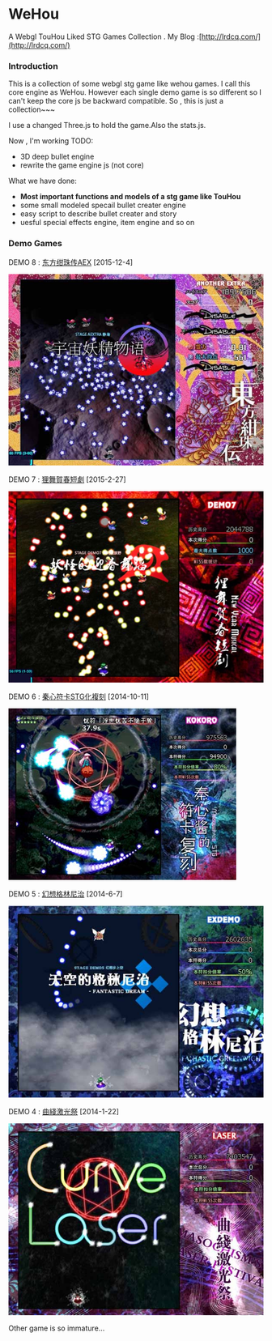 # WeHou
A Webgl TouHou Liked STG Games Collection . My Blog :[http://lrdcq.com/](http://lrdcq.com/)
### Introduction
This is a collection of some webgl stg game like wehou games. I call this core engine as WeHou. However each single demo game is so different so I can't keep the core js be backward compatible. So , this is just a collection~~~

I use a changed Three.js to hold the game.Also the stats.js.

Now , I'm working TODO:

- 3D deep bullet engine
- rewrite the game engine js (not core)

What we have done:

- **Most important functions and models of a stg game like TouHou**
- some small modeled specail bullet creater engine
- easy script to describe bullet creater and story
- uesful special effects engine, item engine and so on

### Demo Games

DEMO 8 : [东方绀珠传AEX](http://demo8.lrd.moe) [2015-12-4] 

![DEMO8](./img/demo8.jpg)

DEMO 7 : [狸舞賀春短劇](http://demo7.lrd.moe) [2015-2-27] 

![DEMO7](./img/demo7.jpg)

DEMO 6 : [秦心符卡STG化複刻](http://demo6.lrd.moe) [2014-10-11] 

![DEMO6](./img/demo6.jpg)

DEMO 5 : [幻想格林尼治](http://demo5.lrd.moe) [2014-6-7] 

![DEMO5](./img/demo5.jpg)

DEMO 4 : [曲綫激光祭](http://demo4.lrd.moe) [2014-1-22] 

![DEMO4](./img/demo4.jpg)

Other game is so immature...